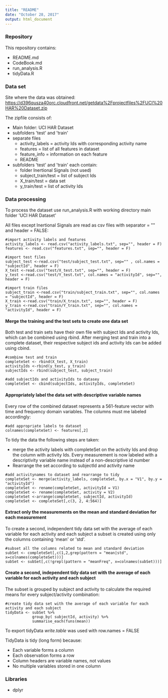 ```yaml
---
title: "README"
date: "October 28, 2017"
output: html_document
---
```



### Repository
This repository contains:

- README.md 
- CodeBook.md
- run_analysis.R
- tidyData.R

### Data set

Site where the data was obtained:  
https://d396qusza40orc.cloudfront.net/getdata%2Fprojectfiles%2FUCI%20HAR%20Dataset.zip

The zipfile consists of:

- Main folder: UCI HAR Dataset
- subfolders 'test' and 'train'
- separate files
    + activity_labels = activity Ids with corresponding activity name
    + features = list of all features in dataset
    + feature_info = information on each feature
    + README
- subfolders 'test'  and 'train' each contain:
    + folder Inertional Signals (not used)
    + subject_train/test = list of subject Ids
    + X_train/test  = data set
    + y_train/test = list of activity Ids

### Data processing

To process the dataset use run_analysis.R with working directory main folder 'UCI HAR Dataset'

All files except Inertional Signals are read as csv files with separator = "" and  header = FALSE:

```{r eval =F}
#import activity labels and features
activity_labels <- read.csv("activity_labels.txt", sep="", header = F)
features <- read.csv("features.txt", sep="", header = F)

#import test files
subject_test <-read.csv("test/subject_test.txt", sep="" , col.names = "subjectId", header = F)
X_test <-read.csv("test/X_test.txt", sep="", header = F)
y_test <-read.csv("test/Y_test.txt", col.names = "activityId", sep="", header = F)

#import train files
subject_train <-read.csv("train/subject_train.txt", sep="", col.names = "subjectId", header = F)
X_train <-read.csv("train/X_train.txt", sep="", header = F)
y_train <-read.csv("train/Y_train.txt", sep="", col.names = "activityId", header = F)
```

#### Merge the training and the test sets to create one data set

Both test and train sets have their own file with subject Ids and activity Ids, which can be combined using rbind. After merging test and train into a complete dataset, their respective subject ids and activity Ids can be added using cbind. 

```{r eval = F}
#combine test and train
completeSet <- rbind(X_test, X_train)
activityIds <-rbind(y_test, y_train)
subjectIds <- rbind(subject_test, subject_train)

#add subjectIds and activityIds to datasey
completeSet <- cbind(subjectIds, activityIds, completeSet)
```

#### Appropriately label the data set with descriptive variable names
Every row of the combined dataset represents a 561-feature vector with time and frequency domain variables. The columns must me labeled accordingly:

```{r eval = F}
#add appropriate labels to dataset
colnames(completeSet) <- features[,2]
```

To tidy the data the following steps are taken:

- merge the activity labels with completeSet on the activity Ids and drop the column with activity Ids. Every measurement is now labeled with a descriptivity variable name instead of a non-descriptive id number
- Rearrange the set according to subjectId and activity name

```{r eval = F}
#add activitynames to dataset and rearrange to tidy 
completeSet <- merge(activity_labels, completeSet, by.x = "V1", by.y = "activityId")
completeSet <- rename(completeSet, activityId = V1)
completeSet <- rename(completeSet, activity = V2)
completeSet <-arrange(completeSet, subjectId, activityId)
completeSet <- completeSet[,c(3, 2, 4:564)]
```

#### Extract only the measurements on the mean and standard deviation for each measurement
To create a second, independent tidy data set with the average of each variable for each activity and each subject a subset is created using only the columns containing 'mean' or 'std'. 

```{r eval = F}
#subset all the columns related to mean and standard deviation
subSet <- completeSet[,c(1,2,grep(pattern = "mean|std", x=colnames(completeSet)))]
subSet <- subSet[,c(!grepl(pattern = "meanFreq", x=colnames(subSet)))]
```


#### Create a second, independent tidy data set with the average of each variable for each activity and each subject
The subset is grouped by subject and activity to calculate the required means for every subject/activity combination:
```{r eval = F}
#create tidy data set with the average of each variable for each activity and each subject
tidyData <- subSet %>%
            group_by( subjectId, activity) %>%
            summarise_each(funs(mean))
```

To export tidyData *write.table* was used with row.names = FALSE

TidyData is tidy (long form) because:

- Each variable forms a column
- Each observation forms a row
- Column headers are variable names, not values
- No multiple variables stored in one column


### Libraries

- dplyr
